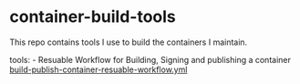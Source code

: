 # container-build-tools

This repo contains tools I use to build the containers I maintain.

tools:
    - Resuable Workflow for Building, Signing and publishing a container [build-publish-container-resuable-workflow.yml](./.github/workflows/build-publish-container-resuable-workflow.yml) 
